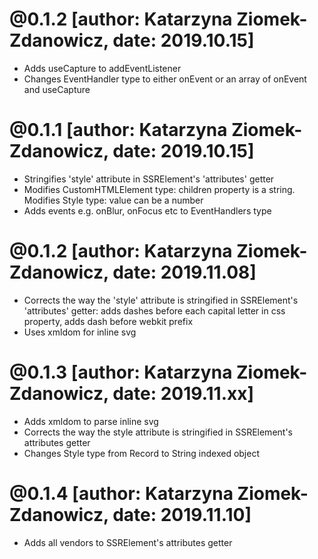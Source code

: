 # @0.1.2 [author: Katarzyna Ziomek-Zdanowicz, date: 2019.10.15]
* Adds useCapture to addEventListener
* Changes EventHandler type to either onEvent or an array of onEvent and useCapture

# @0.1.1 [author: Katarzyna Ziomek-Zdanowicz, date: 2019.10.15]
* Stringifies 'style' attribute in SSRElement's 'attributes' getter
* Modifies CustomHTMLElement type: children property is a string. Modifies Style type: value can be a number
* Adds events e.g. onBlur, onFocus etc to EventHandlers type

# @0.1.2 [author: Katarzyna Ziomek-Zdanowicz, date: 2019.11.08]
* Corrects the way the 'style' attribute is stringified in SSRElement's 'attributes' getter: adds dashes before each capital letter in css property, adds dash before webkit prefix
* Uses xmldom for inline svg

# @0.1.3 [author: Katarzyna Ziomek-Zdanowicz, date: 2019.11.xx]
* Adds xmldom to parse inline svg
* Corrects the way the style attribute is stringified in SSRElement's attributes getter
* Changes Style type from Record to String  indexed object

# @0.1.4 [author: Katarzyna Ziomek-Zdanowicz, date: 2019.11.10]
* Adds all vendors to SSRElement's attributes getter
